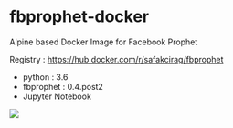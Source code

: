 # fbprophet-docker

Alpine based Docker Image for Facebook Prophet

Registry : https://hub.docker.com/r/safakcirag/fbprophet

* python : 3.6 
* fbprophet : 0.4.post2 
* Jupyter Notebook

![](https://img.shields.io/docker/automated/jrottenberg/ffmpeg.svg?style=popout)
